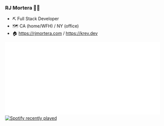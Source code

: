 ### RJ Mortera 👋🏼

- ⛏ Full Stack Developer
- 🗺️ CA (home/WFH) / NY (office)
- 🏠 https://rjmortera.com / https://krev.dev

![](https://github.com/rjmortera/gh-profile/blob/master/generated/overview.svg)  
[![Spotify recently played](https://spotify-recently-played-readme.vercel.app/api?user=rjmortera&count=3&width=360)](https://spotify-recently-played-readme.vercel.app/api?user=rjmortera&count=10)

<!-- ### Interact with me? 📧

- [Twitter](https://twitter.com/rjmortera)
- [Email](mailto:info@rjmortera.com)
 -->
